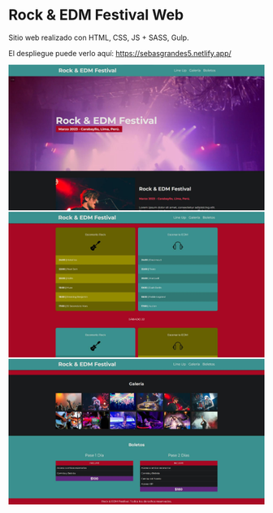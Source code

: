 # Rock & EDM Festival Web

Sitio web realizado con HTML, CSS, JS + SASS, Gulp.

El despliegue puede verlo aquí: https://sebasgrandes5.netlify.app/

![image](./assets/Imagen%20de%20Portapapeles.jpg)
![image](<./assets/Imagen%20de%20Portapapeles%20(1).jpg>)
![image](<./assets/Imagen%20de%20Portapapeles%20(2).jpg>)
